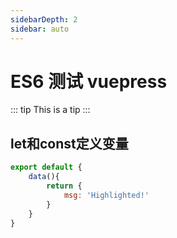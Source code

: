 ```yaml
---
sidebarDepth: 2
sidebar: auto
---
```

# ES6 测试 vuepress
::: tip
This is a tip
:::
## let和const定义变量

```js
export default {
    data(){
        return {
            msg: 'Highlighted!'
        }
    }
}
```
